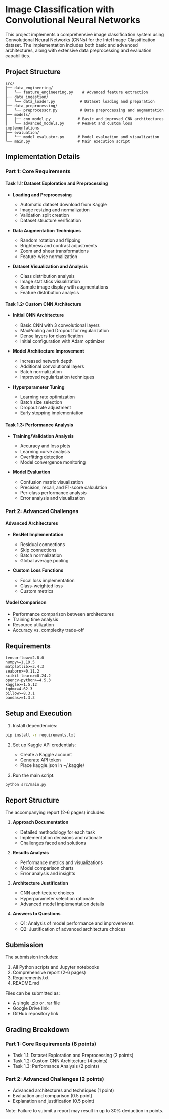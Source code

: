 # Image Classification with Convolutional Neural Networks

This project implements a comprehensive image classification system using Convolutional Neural Networks (CNNs) for the Intel Image Classification dataset. The implementation includes both basic and advanced architectures, along with extensive data preprocessing and evaluation capabilities.

## Project Structure

```
src/
├── data_engineering/
│   └── feature_engineering.py    # Advanced feature extraction
├── data_ingestion/
│   └── data_loader.py           # Dataset loading and preparation
├── data_preprocessing/
│   └── preprocessor.py          # Data preprocessing and augmentation
├── models/
│   ├── cnn_model.py            # Basic and improved CNN architectures
│   └── advanced_models.py      # ResNet and custom loss implementations
├── evaluation/
│   └── model_evaluator.py      # Model evaluation and visualization
└── main.py                     # Main execution script
```

## Implementation Details

### Part 1: Core Requirements

#### Task 1.1: Dataset Exploration and Preprocessing
- **Loading and Preprocessing**
  - Automatic dataset download from Kaggle
  - Image resizing and normalization
  - Validation split creation
  - Dataset structure verification

- **Data Augmentation Techniques**
  - Random rotation and flipping
  - Brightness and contrast adjustments
  - Zoom and shear transformations
  - Feature-wise normalization

- **Dataset Visualization and Analysis**
  - Class distribution analysis
  - Image statistics visualization
  - Sample image display with augmentations
  - Feature distribution analysis

#### Task 1.2: Custom CNN Architecture
- **Initial CNN Architecture**
  - Basic CNN with 3 convolutional layers
  - MaxPooling and Dropout for regularization
  - Dense layers for classification
  - Initial configuration with Adam optimizer

- **Model Architecture Improvement**
  - Increased network depth
  - Additional convolutional layers
  - Batch normalization
  - Improved regularization techniques

- **Hyperparameter Tuning**
  - Learning rate optimization
  - Batch size selection
  - Dropout rate adjustment
  - Early stopping implementation

#### Task 1.3: Performance Analysis
- **Training/Validation Analysis**
  - Accuracy and loss plots
  - Learning curve analysis
  - Overfitting detection
  - Model convergence monitoring

- **Model Evaluation**
  - Confusion matrix visualization
  - Precision, recall, and F1-score calculation
  - Per-class performance analysis
  - Error analysis and visualization

### Part 2: Advanced Challenges

#### Advanced Architectures
- **ResNet Implementation**
  - Residual connections
  - Skip connections
  - Batch normalization
  - Global average pooling

- **Custom Loss Functions**
  - Focal loss implementation
  - Class-weighted loss
  - Custom metrics

#### Model Comparison
- Performance comparison between architectures
- Training time analysis
- Resource utilization
- Accuracy vs. complexity trade-off

## Requirements

```
tensorflow>=2.8.0
numpy>=1.19.5
matplotlib>=3.4.3
seaborn>=0.11.2
scikit-learn>=0.24.2
opencv-python>=4.5.3
kaggle>=1.5.12
tqdm>=4.62.3
pillow>=8.3.1
pandas>=1.3.3
```

## Setup and Execution

1. Install dependencies:
```bash
pip install -r requirements.txt
```

2. Set up Kaggle API credentials:
   - Create a Kaggle account
   - Generate API token
   - Place kaggle.json in ~/.kaggle/

3. Run the main script:
```bash
python src/main.py
```

## Report Structure

The accompanying report (2-6 pages) includes:

1. **Approach Documentation**
   - Detailed methodology for each task
   - Implementation decisions and rationale
   - Challenges faced and solutions

2. **Results Analysis**
   - Performance metrics and visualizations
   - Model comparison charts
   - Error analysis and insights

3. **Architecture Justification**
   - CNN architecture choices
   - Hyperparameter selection rationale
   - Advanced model implementation details

4. **Answers to Questions**
   - Q1: Analysis of model performance and improvements
   - Q2: Justification of advanced architecture choices

## Submission

The submission includes:
1. All Python scripts and Jupyter notebooks
2. Comprehensive report (2-6 pages)
3. Requirements.txt
4. README.md

Files can be submitted as:
- A single .zip or .rar file
- Google Drive link
- GitHub repository link

## Grading Breakdown

### Part 1: Core Requirements (8 points)
- Task 1.1: Dataset Exploration and Preprocessing (2 points)
- Task 1.2: Custom CNN Architecture (4 points)
- Task 1.3: Performance Analysis (2 points)

### Part 2: Advanced Challenges (2 points)
- Advanced architectures and techniques (1 point)
- Evaluation and comparison (0.5 point)
- Explanation and justification (0.5 point)

Note: Failure to submit a report may result in up to 30% deduction in points.
